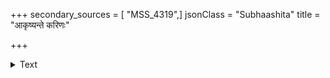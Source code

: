 +++
secondary_sources = [ "MSS_4319",]
jsonClass = "Subhaashita"
title = "आकृष्यन्ते करिणः"

+++

<details><summary>Text</summary>

आकृष्यन्ते करिणः पङ्कनिमग्ना महद्विपैरेव।  
प्राप्तापदो महान्त उद्धरणीया महापुंभिः॥
</details>
